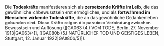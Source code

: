 
Die **Todeskräfte** manifestieren sich als **zersetzende Kräfte im Leib**, die das gewöhnliche Ichbewusstsein erst ermöglichen, und als **fortwährend im Menschen wirkende Todeskräfte**, die an das gewöhnliche Gedankenleben gebunden sind. Diese Kräfte zeigen die paradoxe Verbindung zwischen Bewusstsein und Auflösung ([[GA063 (4.) VOM TODE, Berlin, 27. November 1913|GA063/4]], [[GA080b (5.) NATÜRLICHER TOD UND GEISTIGES LEBEN, Stuttgart, 12. Januar 1922|GA080b/5]]).
